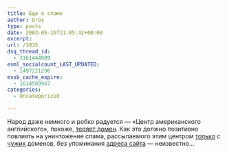 ```yaml
---
title: Еще о спаме
author: Gray
type: posts
date: 2003-05-16T11:05:42+00:00
excerpt:
url: /3035
dsq_thread_id:
  - 3161444989
esml_socialcount_LAST_UPDATED:
  - 1497221296
essb_cache_expire:
  - 1614589967
categories:
  - Uncategorized

---
```








Народ даже немного и робко радуется &#8212; &#171;Центр американского английского&#187;, похоже, [теряет домен][1]. Как это должно позитивно повлиять на уничтожение спама, рассылаемого этим центром <u>только</u> с <u>чужих</u> доменов, без упоминания <u>адреса сайта</u> &#8212; неизвестно&#8230;

 [1]: http://www.provider.net.ru/news.php3?ts=1053047475